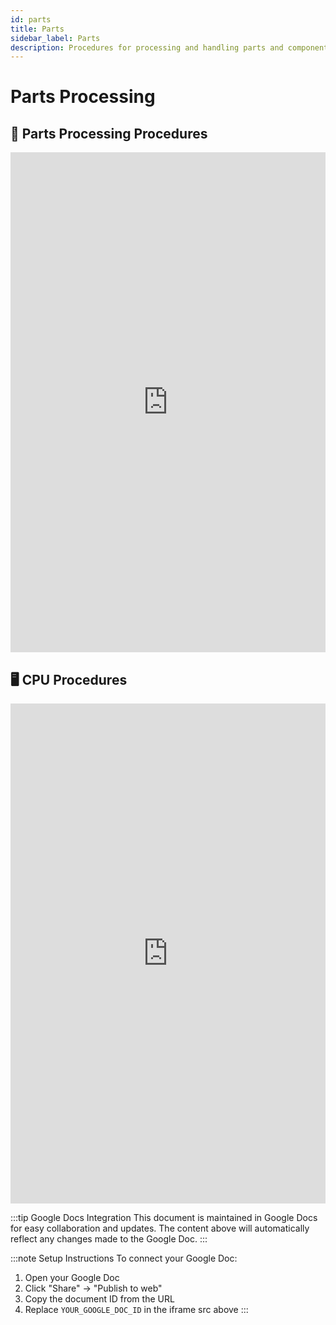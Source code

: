 ```yaml
---
id: parts
title: Parts
sidebar_label: Parts
description: Procedures for processing and handling parts and components
---
```


# Parts Processing

## 🔧 **Parts Processing Procedures**

<iframe 
  src="https://docs.google.com/document/d/e/2PACX-1vSv6Q1cZegldbSQkuvdbHiL2SRFxeVod4cOsth5iNpylimdj3rAgtonx8sBgn9t7LvDJRYaR9W5n8dn/pub?embedded=true&rm=minimal"
  width="100%" 
  height="800px" 
  frameBorder="0"
  style={{border: "none"}}>
</iframe>

## 🖥️ **CPU Procedures**

<iframe 
  src="https://docs.google.com/document/d/e/2PACX-1vQECXPc-EKPCpkCjQdxd-nmzAv8ILuwDXHMAFXwk2NpH8RjcYbJLFv1bQILG456t_XgTVLdDF0Hu5Tv/pub?embedded=true&rm=minimal"
  width="100%" 
  height="800px" 
  frameBorder="0"
  style={{border: "none"}}>
</iframe>

:::tip Google Docs Integration
This document is maintained in Google Docs for easy collaboration and updates. The content above will automatically reflect any changes made to the Google Doc.
:::

:::note Setup Instructions
To connect your Google Doc:
1. Open your Google Doc
2. Click "Share" → "Publish to web"
3. Copy the document ID from the URL
4. Replace `YOUR_GOOGLE_DOC_ID` in the iframe src above
:::

